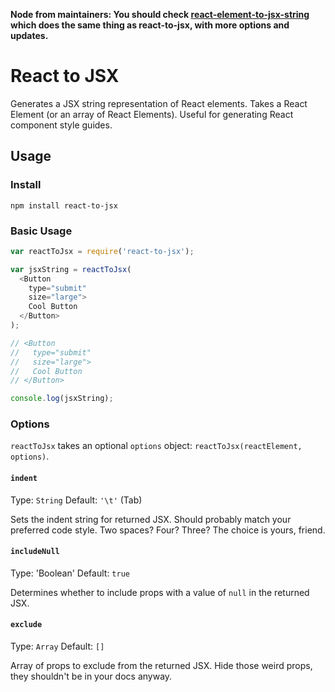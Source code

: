 **Node from maintainers: You should check [react-element-to-jsx-string](https://github.com/algolia/react-element-to-jsx-string) which does the same thing as react-to-jsx, with more options and updates.**

# React to JSX

Generates a JSX string representation of React elements. Takes a React Element (or an array of React Elements). Useful for generating React component style guides.

## Usage

### Install

```
npm install react-to-jsx
```

### Basic Usage

```js
var reactToJsx = require('react-to-jsx');

var jsxString = reactToJsx(
  <Button
    type="submit"
    size="large">
    Cool Button
  </Button>
);

// <Button
//   type="submit"
//   size="large">
//   Cool Button
// </Button>

console.log(jsxString);
```

### Options

`reactToJsx` takes an optional `options` object: `reactToJsx(reactElement, options)`.

#### `indent`

Type: `String` Default: `'\t'` (Tab)

Sets the indent string for returned JSX. Should probably match your preferred
code style. Two spaces? Four? Three? The choice is yours, friend.

#### `includeNull`

Type: 'Boolean' Default: `true`

Determines whether to include props with a value of `null` in the returned JSX.

#### `exclude`

Type: `Array` Default: `[]`

Array of props to exclude from the returned JSX. Hide those weird props, they shouldn't be in your docs anyway.

